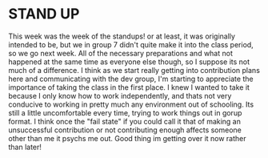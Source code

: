 # STAND UP

This week was the week of the standups! or at least, it was originally intended to be, but we in group 7
didn't quite make it into the class period, so we go next week.  All of the necessary preparations and what
not happened at the same time as everyone else though, so I suppose its not much of a difference.  I think as 
we start really getting into contribution plans here and communicating with the dev group, I'm starting to appreciate
the importance of taking the class in the first place.  I knew I wanted to take it because I only know how to work
independently, and thats not very conducive to working in pretty much any environment out of schooling.  Its still
a little uncomfortable every time, trying to work things out in gorup format.  I think once the "fail state" if you could
call it that of making an unsuccessful contribution or not contributing enough affects someone other than me it psychs me out.
Good thing im getting over it now rather than later!
